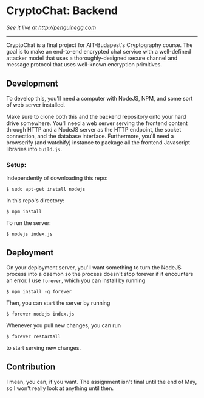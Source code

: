 # CryptoChat: Backend

*See it live at <http://penguinegg.com>*

***

CryptoChat is a final project for AIT-Budapest's Cryptography course. 
The goal is to make an end-to-end encrypted chat service with a well-defined attacker model that uses a thoroughly-designed secure channel and message protocol that uses well-known encryption primitives.

## Development

To develop this, you'll need a computer with NodeJS, NPM, and some sort of web server installed.

Make sure to clone both this and the backend repository onto your hard drive somewhere. 
You'll need a web server serving the frontend content through HTTP and a NodeJS server as the HTTP endpoint, the socket connection, and the database interface.
Furthermore, you'll need a browserify (and watchify) instance to package all the frontend Javascript libraries into `build.js`.

### Setup:

Independently of downloading this repo:

~~~
$ sudo apt-get install nodejs
~~~

In this repo's directory:

~~~
$ npm install
~~~

To run the server:

~~~
$ nodejs index.js
~~~

## Deployment

On your deployment server, you'll want something to turn the NodeJS process into a daemon so the process doesn't stop forever if it encounters an error.
I use `forever`, which you can install by running

~~~
$ npm install -g forever
~~~

Then, you can start the server by running

~~~
$ forever nodejs index.js
~~~

Whenever you pull new changes, you can run

~~~
$ forever restartall
~~~

to start serving new changes.

## Contribution

I mean, you can, if you want.
The assignment isn't final until the end of May, so I won't really look at anything until then.
